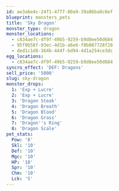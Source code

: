 ```yaml
---
id: ae3a6e4c-24f1-4777-80a9-39a06ba8c6ef
blueprint: monsters_pets
title: 'Sky Dragon'
monster_type: dragon
monster_locations:
  - c834ae7c-df9f-49b5-9259-b9d8ee50d684
  - 95f0b58f-93ec-4d1b-a6e6-f0b087728f28
  - ded1c1d8-364b-444f-bd94-4d1a254ce3dc
egg_locations:
  - c834ae7c-df9f-49b5-9259-b9d8ee50d684
syncro_effect: 'DEF: Dragons'
sell_price: '5000'
slug: sky-dragon
monster_drops:
  1: 'Exp + Lucre'
  2: 'Exp + Lucre'
  3: 'Dragon Steak'
  4: 'Dragon Breath'
  5: 'Dragon Blood'
  6: 'Dragon Grass'
  7: 'Dragon''s Ring'
  8: 'Dragon Scale'
pet_stats:
  Pow: '8'
  Skl: '10'
  Def: '10'
  Mgc: '10'
  HP: '10'
  Spr: '10'
  Chm: '10'
  Lck: '5'
---
```

